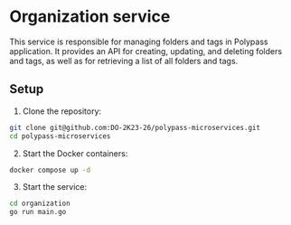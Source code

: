 # Organization service
This service is responsible for managing folders and tags in Polypass application. It provides an API for creating, updating, and deleting folders and tags, as well as for retrieving a list of all folders and tags.

## Setup
1. Clone the repository:
```bash
git clone git@github.com:DO-2K23-26/polypass-microservices.git
cd polypass-microservices
```

2. Start the Docker containers:
```bash
docker compose up -d
```

3. Start the service:
```bash
cd organization
go run main.go
```